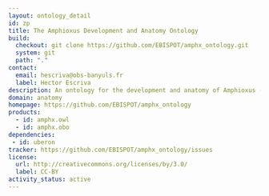 ```yaml
---
layout: ontology_detail
id: zp
title: The Amphioxus Development and Anatomy Ontology
build:
  checkout: git clone https://github.com/EBISPOT/amphx_ontology.git
  system: git
  path: "."
contact:
  email: hescriva@obs-banyuls.fr
  label: Hector Escriva
description: An ontology for the development and anatomy of Amphioxus (Branchiostoma lanceolatum).
domain: anatomy
homepage: https://github.com/EBISPOT/amphx_ontology
products:
  - id: amphx.owl
  - id: amphx.obo
dependencies:
 - id: uberon
tracker: https://github.com/EBISPOT/amphx_ontology/issues
license:
  url: http://creativecommons.org/licenses/by/3.0/
  label: CC-BY
activity_status: active
---
```

